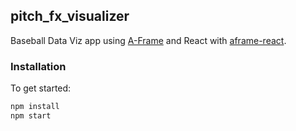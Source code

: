 ## pitch_fx_visualizer

Baseball Data Viz app using
[A-Frame](https://aframe.io) and React with
[aframe-react](https://github.com/ngokevin/aframe-react).

### Installation

To get started:

```bash
npm install
npm start
```
